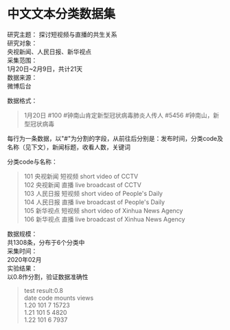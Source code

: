   中文文本分类数据集  
  ===  
  
  研究主题：
  探讨短视频与直播的共生关系  
  研究对象：  
  央视新闻、人民日报、新华视点   
  采集范围：  
  1月20日~2月9日，共计21天  
  数据来源：  
  微博后台  
  
  数据格式：  
  >1月20日 #100 #钟南山肯定新型冠状病毒肺炎人传人 #5456 #钟南山，新型冠状病毒  
  
  每行为一条数据，以"#"为分割的字段，从前往后分别是：发布时间，分类code及名称（见下文），新闻标题，收看人数，关键词  
  
  分类code与名称：  
  >101 央视新闻 短视频 short video of CCTV  
    102 央视新闻 直播 live broadcast of CCTV  
    103 人民日报 短视频 short video of People's Daily  
    104 人民日报 直播 live broadcast of People's Daily  
    105 新华视点 短视频 short video of Xinhua News Agency  
    106 新华视点 直播 live broadcast of Xinhua News Agency  
  
  数据规模：  
  共1308条，分布于6个分类中  
  采集时间：  
  2020年02月  
  实验结果：  
  以0.8作分割，验证数据准确性
  >test result:0.8  
        date    code    mounts   views  
        1.20    101       7      15723  
        1.21    101       5      4820  
        1.22    101       6      7937  
